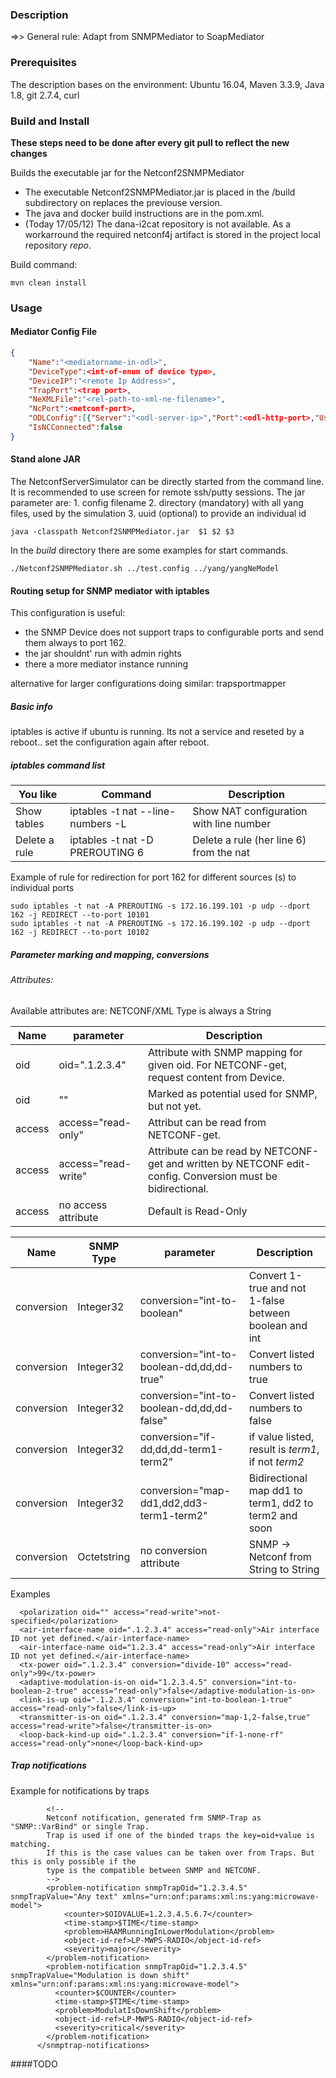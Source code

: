 ### Description

=>> General rule: Adapt from SNMPMediator to SoapMediator

### Prerequisites

The description bases on the environment: Ubuntu 16.04, Maven 3.3.9, Java 1.8, git 2.7.4, curl

### Build and Install

**These steps need to be done after every git pull to reflect the new changes**

Builds the executable jar for the Netconf2SNMPMediator

  * The executable Netconf2SNMPMediator.jar is placed in the /build subdirectory on replaces the previouse version.
  * The java and docker build instructions are in the pom.xml.
  * (Today 17/05/12) The dana-i2cat repository is not available. As a workarround the required netconf4j artifact is stored in the project local repository *repo*.

Build command:

```commandline
mvn clean install
```

### Usage

#### Mediator Config File


```json
{
	"Name":"<mediatorname-in-odl>",
	"DeviceType":<int-of-enum of device type>,
	"DeviceIP":"<remote Ip Address>",
	"TrapPort":<trap port>,
	"NeXMLFile":"<rel-path-to-xml-ne-filename>",
	"NcPort":<netconf-port>,
	"ODLConfig":[{"Server":"<odl-server-ip>","Port":<odl-http-port>,"User":"<odl-username>","Password":"<odl-password>"}],
	"IsNCConnected":false
}
```

#### Stand alone JAR

The NetconfServerSimulator can be directly started from the command line. It is recommended to use screen for remote ssh/putty sessions.
The jar parameter are:
    1. config filename
    2. directory (mandatory) with all yang files, used by the simulation
    3. uuid (optional) to provide an individual id

```Script
java -classpath Netconf2SNMPMediator.jar  $1 $2 $3
```
In the *build* directory there are some examples for start commands.

```Script
./Netconf2SNMPMediator.sh ../test.config ../yang/yangNeModel
```

#### Routing setup for SNMP mediator with iptables

This configuration is useful:
- the SNMP Device does not support traps to configurable ports and send them always to port 162.
- the jar shouldnt' run with admin rights
- there a more mediator instance running

alternative for larger configurations doing similar: trapsportmapper


##### Basic info
iptables is active if ubuntu is running.
Its not a service and reseted by a reboot.. set the configuration again after reboot.


##### iptables command list

|You like             |  Command              |   Description  |
|-----------------------|-----------------------|---------------------|
|Show tables | iptables -t nat --line-numbers -L | Show NAT configuration with line number
|Delete a rule | iptables -t nat -D PREROUTING 6 | Delete a rule (her line 6) from the nat

Example of rule for redirection for port 162 for different sources (s) to individual ports
```
sudo iptables -t nat -A PREROUTING -s 172.16.199.101 -p udp --dport 162 -j REDIRECT --to-port 10101
sudo iptables -t nat -A PREROUTING -s 172.16.199.102 -p udp --dport 162 -j REDIRECT --to-port 10102
```

##### Parameter marking and mapping, conversions

###### Attributes:

Available attributes are:
NETCONF/XML Type is always a String


  Name   |   parameter   |   Description   |
---------------|---------------------------------------------------|-------------------------------------------------------|
oid | oid=".1.2.3.4" | Attribute with SNMP mapping for given oid. For NETCONF-get, request content from Device.
oid | "" | Marked as potential used for SNMP, but not yet.
access | access="read-only" | Attribut can be read from NETCONF-get.
access | access="read-write" | Attribute can be read by NETCONF-get and  written by NETCONF edit-config. Conversion must be bidirectional.
access | no access attribute | Default is Read-Only

  Name   |   SNMP Type   |   parameter   |   Description   |
---------------|------|---------------------------------------------------|-------------------------------------------------------|
conversion | Integer32 | conversion="int-to-boolean" | Convert 1-true and not 1-false between boolean and int
conversion | Integer32 | conversion="int-to-boolean-dd,dd,dd-true" | Convert listed numbers to true
conversion | Integer32 | conversion="int-to-boolean-dd,dd,dd-false" | Convert listed numbers to false
conversion | Integer32 | conversion="if-dd,dd,dd-term1-term2" | if value listed, result is *term1*, if not *term2*
conversion | Integer32 |conversion="map-dd1,dd2,dd3-term1-term2" | Bidirectional map dd1 to term1, dd2 to term2 and soon
conversion | Octetstring | no conversion attribute | SNMP -> Netconf from String to String

Examples

      <polarization oid="" access="read-write">not-specified</polarization>
      <air-interface-name oid=".1.2.3.4" access="read-only">Air interface ID not yet defined.</air-interface-name>
      <air-interface-name oid="1.2.3.4" access="read-only">Air interface ID not yet defined.</air-interface-name>
      <tx-power oid=".1.2.3.4" conversion="divide-10" access="read-only">99</tx-power>
      <adaptive-modulation-is-on oid="1.2.3.4.5" conversion="int-to-boolean-2-true" access="read-only">false</adaptive-modulation-is-on>
      <link-is-up oid=".1.2.3.4" conversion="int-to-boolean-1-true" access="read-only">false</link-is-up>
      <transmitter-is-on oid=".1.2.3.4" conversion="map-1,2-false,true" access="read-write">false</transmitter-is-on>
      <loop-back-kind-up oid=".1.2.3.4" conversion="if-1-none-rf" access="read-only">none</loop-back-kind-up>

##### Trap notifications
Example for notifications by traps

```  <snmptrap-notifications>
        <!--
        Netconf notification, generated frm SNMP-Trap as "SNMP::VarBind" or single Trap.
        Trap is used if one of the binded traps the key=oid+value is matching.
        If this is the case values can be taken over from Traps. But this is only possible if the
        type is the compatible between SNMP and NETCONF.
        -->
        <problem-notification snmpTrapOid="1.2.3.4.5" snmpTrapValue="Any text" xmlns="urn:onf:params:xml:ns:yang:microwave-model">
            <counter>$OIDVALUE=1.2.3.4.5.6.7</counter>
            <time-stamp>$TIME</time-stamp>
            <problem>HAAMRunningInLowerModulation</problem>
            <object-id-ref>LP-MWPS-RADIO</object-id-ref>
            <severity>major</severity>
        </problem-notification>
        <problem-notification snmpTrapOid="1.2.3.4.5" snmpTrapValue="Modulation is down shift" xmlns="urn:onf:params:xml:ns:yang:microwave-model">
          <counter>$COUNTER</counter>
          <time-stamp>$TIME</time-stamp>
          <problem>ModulatIsDownShift</problem>
          <object-id-ref>LP-MWPS-RADIO</object-id-ref>
          <severity>critical</severity>
        </problem-notification>
      </snmptrap-notifications>
```


####TODO


